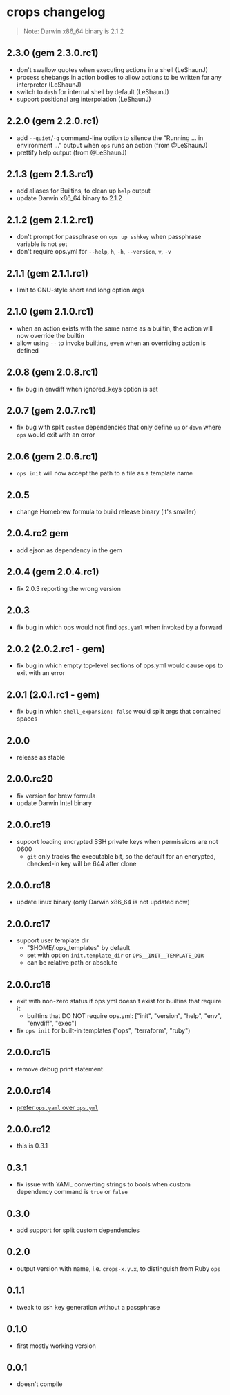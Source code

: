 # crops changelog

> Note: Darwin x86_64 binary is 2.1.2

## 2.3.0 (gem 2.3.0.rc1)

- don't swallow quotes when executing actions in a shell (LeShaunJ)
- process shebangs in action bodies to allow actions to be written for any interpreter (LeShaunJ)
- switch to `dash` for internal shell by default (LeShaunJ)
- support positional arg interpolation (LeShaunJ)

## 2.2.0 (gem 2.2.0.rc1)

- add `--quiet`/`-q` command-line option to silence the "Running ... in environment ..." output when `ops` runs an action (from @LeShaunJ)
- prettify help output (from @LeShaunJ)

## 2.1.3 (gem 2.1.3.rc1)

- add aliases for Builtins, to clean up `help` output
- update Darwin x86_64 binary to 2.1.2

## 2.1.2 (gem 2.1.2.rc1)

- don't prompt for passphrase on `ops up sshkey` when passphrase variable is not set
- don't require ops.yml for `--help`, `h`, `-h`, `--version`, `v`, `-v`

## 2.1.1 (gem 2.1.1.rc1)

- limit to GNU-style short and long option args

## 2.1.0 (gem 2.1.0.rc1)

- when an action exists with the same name as a builtin, the action will now override the builtin
- allow using `--` to invoke builtins, even when an overriding action is defined

## 2.0.8 (gem 2.0.8.rc1)

- fix bug in envdiff when ignored_keys option is set

## 2.0.7 (gem 2.0.7.rc1)

- fix bug with split `custom` dependencies that only define `up` or `down` where `ops` would exit with an error

## 2.0.6 (gem 2.0.6.rc1)

- `ops init` will now accept the path to a file as a template name

## 2.0.5

- change Homebrew formula to build release binary (it's smaller)

## 2.0.4.rc2 gem

- add ejson as dependency in the gem

## 2.0.4 (gem 2.0.4.rc1)

- fix 2.0.3 reporting the wrong version

## 2.0.3

- fix bug in which ops would not find `ops.yaml` when invoked by a forward

## 2.0.2 (2.0.2.rc1 - gem)

- fix bug in which empty top-level sections of ops.yml would cause ops to exit with an error

## 2.0.1 (2.0.1.rc1 - gem)

- fix bug in which `shell_expansion: false` would split args that contained spaces

## 2.0.0

- release as stable

## 2.0.0.rc20

- fix version for brew formula
- update Darwin Intel binary

## 2.0.0.rc19

- support loading encrypted SSH private keys when permissions are not 0600
  - `git` only tracks the executable bit, so the default for an encrypted, checked-in key will be 644 after clone

## 2.0.0.rc18

- update linux binary (only Darwin x86_64 is not updated now)

## 2.0.0.rc17

- support user template dir
  - "$HOME/.ops_templates" by default
  - set with option `init.template_dir` or `OPS__INIT__TEMPLATE_DIR`
  - can be relative path or absolute

## 2.0.0.rc16

- exit with non-zero status if ops.yml doesn't exist for builtins that require it
  - builtins that DO NOT require ops.yml: ["init", "version", "help", "env", "envdiff", "exec"]
- fix `ops init` for built-in templates ("ops", "terraform", "ruby")

## 2.0.0.rc15

- remove debug print statement

## 2.0.0.rc14

- [prefer `ops.yaml` over `ops.yml`](https://yaml.org/faq.html)

## 2.0.0.rc12

- this is 0.3.1

## 0.3.1

- fix issue with YAML converting strings to bools when custom dependency command is `true` or `false`

## 0.3.0

- add support for split custom dependencies

## 0.2.0

- output version with name, i.e. `crops-x.y.x`, to distinguish from Ruby `ops`

## 0.1.1

- tweak to ssh key generation without a passphrase

## 0.1.0

- first mostly working version

## 0.0.1

- doesn't compile
